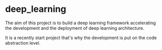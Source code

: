 # deep_learning

The aim of this project is to build a deep learning framework accelerating the development and the deployment of deep learning architecture.

It is a recently start project that's why the development is put on the code abstraction level.
